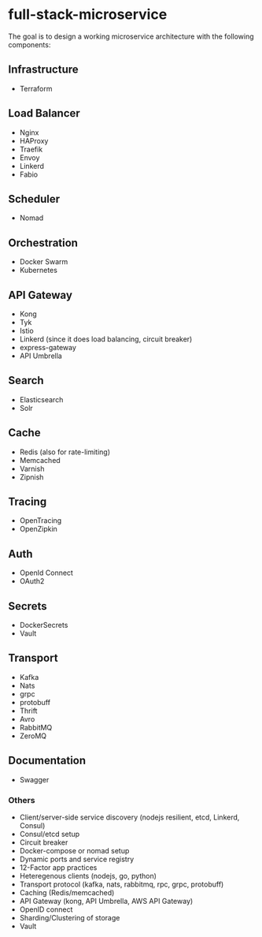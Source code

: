 # full-stack-microservice

The goal is to design a working microservice architecture with the following components:

## Infrastructure

- Terraform

## Load Balancer

- Nginx
- HAProxy
- Traefik
- Envoy
- Linkerd
- Fabio

## Scheduler

- Nomad

## Orchestration

- Docker Swarm
- Kubernetes

## API Gateway

- Kong
- Tyk
- Istio
- Linkerd (since it does load balancing, circuit breaker)
- express-gateway
- API Umbrella

## Search

- Elasticsearch
- Solr

## Cache

- Redis (also for rate-limiting)
- Memcached
- Varnish
- Zipnish

## Tracing

- OpenTracing
- OpenZipkin

## Auth

- OpenId Connect
- OAuth2

## Secrets

- DockerSecrets
- Vault

## Transport

- Kafka
- Nats
- grpc
- protobuff
- Thrift
- Avro
- RabbitMQ
- ZeroMQ

## Documentation

- Swagger

### Others

- Client/server-side service discovery (nodejs resilient, etcd, Linkerd, Consul)
- Consul/etcd setup
- Circuit breaker
- Docker-compose or nomad setup
- Dynamic ports and service registry
- 12-Factor app practices
- Heteregenous clients (nodejs, go, python)
- Transport protocol (kafka, nats, rabbitmq, rpc, grpc, protobuff)
- Caching (Redis/memcached)
- API Gateway (kong, API Umbrella, AWS API Gateway)
- OpenID connect
- Sharding/Clustering of storage
- Vault

